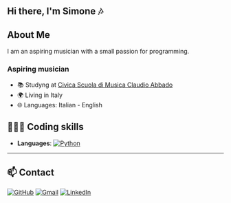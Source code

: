 ## Hi there, I'm Simone 🎶

## About Me

I am an aspiring musician with a small passion for programming.

### Aspiring musician

- 📚 Studyng at [Civica Scuola di Musica Claudio Abbado](https://musica.fondazionemilano.eu)
- 🌍 Living in Italy
- 🌐 Languages: Italian - English

## 🧑🏽‍💻 Coding skills

- **Languages**:
  [![Python](https://img.shields.io/badge/Python-3776AB?logo=python&logoColor=white)](https://en.wikipedia.org/wiki/Python_(programming_language))

---

## 📫 Contact

[![GitHub](https://img.shields.io/badge/GitHub-%23121011.svg?logo=github&logoColor=white)](https://github.com/SimoneFurnari)
[![Gmail](https://img.shields.io/badge/Gmail-D14836?logo=gmail&logoColor=white)](mailto:simonefurnari94@gmail.com)
[![LinkedIn](https://custom-icon-badges.demolab.com/badge/LinkedIn-0A66C2?logo=linkedin-white&logoColor=fff)](https://www.linkedin.com/in/simone-furnari-488a70299/)
